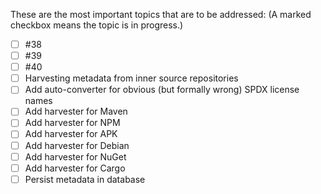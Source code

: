 These are the most important topics that are to be addressed: (A marked checkbox means the topic is in progress.)

- [ ] #38
- [ ] #39
- [ ] #40
- [ ]  Harvesting metadata from inner source repositories
- [ ]  Add auto-converter for obvious (but formally wrong) SPDX license names
- [ ]  Add harvester for Maven
- [ ]  Add harvester for NPM
- [ ]  Add harvester for APK
- [ ]  Add harvester for Debian
- [ ]  Add harvester for NuGet
- [ ]  Add harvester for Cargo
- [ ]  Persist metadata in database
